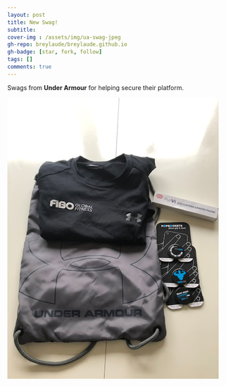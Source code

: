 ```yaml
---
layout: post
title: New Swag!
subtitle: 
cover-img : /assets/img/ua-swag-jpeg
gh-repo: breylaude/breylaude.github.io
gh-badge: [star, fork, follow]
tags: []
comments: true
---
```


Swags from **Under Armour** for helping secure their platform. 

![](/assets/img/ua-swag.jpeg)
